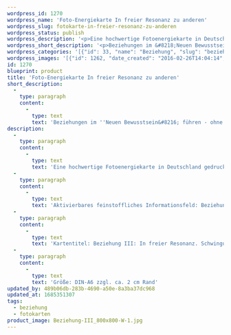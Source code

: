 ```yaml
---
wordpress_id: 1270
wordpress_name: 'Foto-Energiekarte In freier Resonanz zu anderen'
wordpress_slug: fotokarte-in-freier-resonanz-zu-anderen
wordpress_status: publish
wordpress_description: '<p>Eine hochwertige Fotoenergiekarte in Deutschland gedruckt und in Handarbeit laminiert.  Sie ist in Postkartengröße (DIN-A6) gut zu transportieren und kann auch auf den Körper aufgelegt werden.</p><p>Aktivierbares feinstoffliches Informationsfeld: Beziehung - Wahrhaftigkeit - In freier Resonanz schwingen: Beziehungen ohne falsche Anhaftungen führen. Themenfrei, ohne Willensanstrengung, falsche Vorstellungen, Projektionen etc. die Bereitschaft haben, in echter Resonanz zu anderen schwingen.</p><p>Kartentitel: Beziehung III: In freier Resonanz. Schwingung: Türkis</p><p>Größe: DIN-A6 zzgl. ca. 2 cm Rand<br />Andere Formate sind individuell für Sie innerhalb weniger Tage herstellbar. Bitte kontaktieren Sie uns hierfür unter <a href="mailto:info@elvedenverlag.de">info@elvedenverlag.de</a>.</p><p><a href="https://my.feenbaum.de/anwendung-energiebilder-foto-laminiert/">Anwendungshinweise</a>      <a href="https://my.feenbaum.de/produktinformationen-fotokarten/">Produktinformationen</a></p>'
wordpress_short_description: '<p>Beziehungen im &#8218;Neuen Bewusstsein&#8216; führen &#8211; ohne falsche Anhaftung in freier, wahrhaftiger Resonanz zum anderen</p>'
wordpress_categories: '[{"id": 33, "name": "Beziehung", "slug": "beziehung"}, {"id": 23, "name": "Fotokarten", "slug": "fotokarten"}]'
wordpress_images: '[{"id": 1262, "date_created": "2016-02-26T14:04:14", "date_created_gmt": "2016-02-26T12:04:14", "date_modified": "2016-02-26T14:04:14", "date_modified_gmt": "2016-02-26T12:04:14", "src": "https://my.feenbaum.de/wp-content/uploads/2016/02/Beziehung-III_800x800-W-1.jpg", "name": "Beziehung III_800x800-W", "alt": ""}]'
id: 1270
blueprint: product
title: 'Foto-Energiekarte In freier Resonanz zu anderen'
short_description:
  -
    type: paragraph
    content:
      -
        type: text
        text: 'Beziehungen im ''Neuen Bewusstsein&#8216; führen - ohne falsche Anhaftung in freier, wahrhaftiger Resonanz zum anderen'
description:
  -
    type: paragraph
    content:
      -
        type: text
        text: 'Eine hochwertige Fotoenergiekarte in Deutschland gedruckt und in Handarbeit laminiert.  Sie ist in Postkartengröße (DIN-A6) gut zu transportieren und kann auch auf den Körper aufgelegt werden.'
  -
    type: paragraph
    content:
      -
        type: text
        text: 'Aktivierbares feinstoffliches Informationsfeld: Beziehung - Wahrhaftigkeit - In freier Resonanz schwingen: Beziehungen ohne falsche Anhaftungen führen. Themenfrei, ohne Willensanstrengung, falsche Vorstellungen, Projektionen etc. die Bereitschaft haben, in echter Resonanz zu anderen schwingen.'
  -
    type: paragraph
    content:
      -
        type: text
        text: 'Kartentitel: Beziehung III: In freier Resonanz. Schwingung: Türkis'
  -
    type: paragraph
    content:
      -
        type: text
        text: 'Größe: DIN-A6 zzgl. ca. 2 cm Rand'
updated_by: 489b06db-283b-4690-a50e-8a3ba37dc968
updated_at: 1685351307
tags:
  - beziehung
  - fotokarten
product_image: Beziehung-III_800x800-W-1.jpg
---
```

